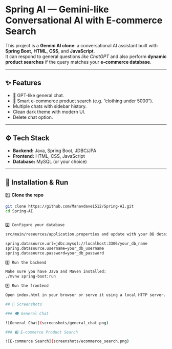 # Spring AI — Gemini-like Conversational AI with E-commerce Search

This project is a **Gemini AI clone**: a conversational AI assistant built with **Spring Boot**, **HTML**, **CSS**, and **JavaScript**.  
It can respond to general questions *like ChatGPT* and also perform **dynamic product searches** if the query matches your **e-commerce database**.

---

## ✨ Features

- 💬 GPT-like general chat.
- 🛒 Smart e-commerce product search (e.g. “clothing under 5000”).
- Multiple chats with sidebar history.
- Clean dark theme with modern UI.
- Delete chat option.

---

## ⚙️ Tech Stack

- **Backend:** Java, Spring Boot, JDBC/JPA
- **Frontend:** HTML, CSS, JavaScript
- **Database:** MySQL (or your choice)

---

## 🚀 Installation & Run

1️⃣ **Clone the repo**

```bash
git clone https://github.com/Manavdave1512/Spring-AI.git
cd Spring-AI


2️⃣ Configure your database

src/main/resources/application.properties and update with your DB details:

spring.datasource.url=jdbc:mysql://localhost:3306/your_db_name
spring.datasource.username=your_db_username
spring.datasource.password=your_db_password

3️⃣ Run the backend

Make sure you have Java and Maven installed:
./mvnw spring-boot:run

4️⃣ Run the frontend

Open index.html in your browser or serve it using a local HTTP server.

## 📸 Screenshots

### 🗨️ General Chat

![General Chat](screenshots/general_chat.png)

### 🛍️ E-commerce Product Search

![E-commerce Search](screenshots/ecommerce_search.png)